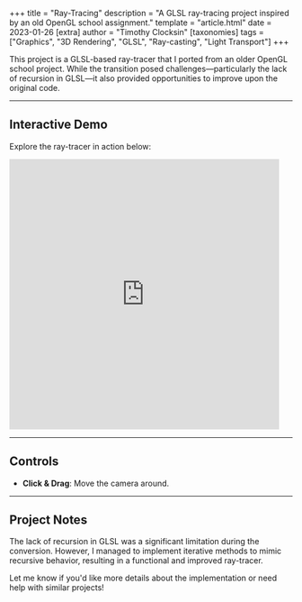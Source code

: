 +++
title = "Ray-Tracing"
description = "A GLSL ray-tracing project inspired by an old OpenGL school assignment."
template = "article.html"
date = 2023-01-26
[extra]
author = "Timothy Clocksin"
[taxonomies]
tags = ["Graphics", "3D Rendering", "GLSL", "Ray-casting", "Light Transport"]
+++

This project is a GLSL-based ray-tracer that I ported from an older OpenGL school project. While the transition posed challenges—particularly the lack of recursion in GLSL—it also provided opportunities to improve upon the original code.

---

## Interactive Demo

Explore the ray-tracer in action below:

<iframe width="480" height="480" frameborder="0" src="https://www.shadertoy.com/embed/DllSWH?gui=true&t=10&paused=true&muted=true" allowfullscreen></iframe>

---

## Controls

- **Click & Drag**: Move the camera around.

---

## Project Notes

The lack of recursion in GLSL was a significant limitation during the conversion. However, I managed to implement iterative methods to mimic recursive behavior, resulting in a functional and improved ray-tracer.

Let me know if you'd like more details about the implementation or need help with similar projects!
